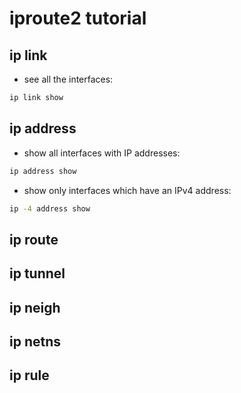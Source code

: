 # iproute2 tutorial


## ip link
- see all the interfaces:
```bash
ip link show
```

## ip address

- show all interfaces with IP addresses:
```bash
ip address show
```
- show only interfaces which have an IPv4 address:
```bash
ip -4 address show
```

## ip route


## ip tunnel


## ip neigh


## ip netns


## ip rule

